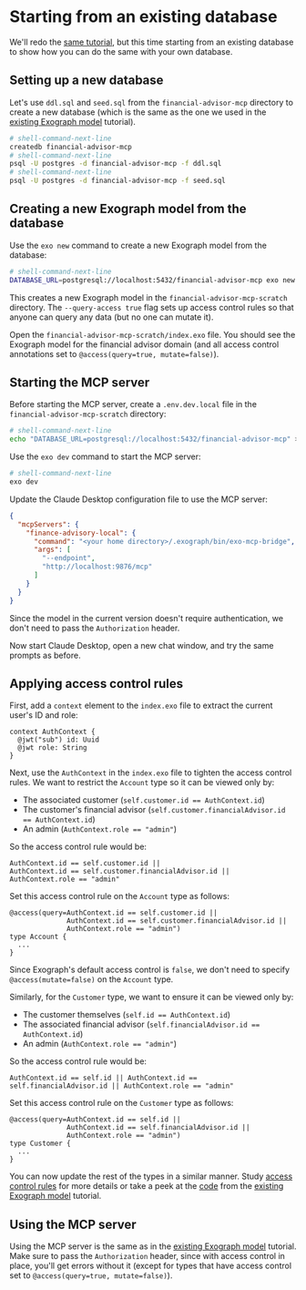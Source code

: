 
# Starting from an existing database

We'll redo the [same tutorial](/mcp-tutorial), but this time starting from an existing database to show how you can do the same with your own database.

## Setting up a new database

Let's use `ddl.sql` and `seed.sql` from the `financial-advisor-mcp` directory to create a new database (which is the same as the one we used in the [existing Exograph model](existing) tutorial).

```sh
# shell-command-next-line
createdb financial-advisor-mcp
# shell-command-next-line
psql -U postgres -d financial-advisor-mcp -f ddl.sql
# shell-command-next-line
psql -U postgres -d financial-advisor-mcp -f seed.sql
```

## Creating a new Exograph model from the database

Use the `exo new` command to create a new Exograph model from the database:

```sh
# shell-command-next-line
DATABASE_URL=postgresql://localhost:5432/financial-advisor-mcp exo new financial-advisor-mcp-scratch --query-access true
```

This creates a new Exograph model in the `financial-advisor-mcp-scratch` directory. The `--query-access true` flag sets up access control rules so that anyone can query any data (but no one can mutate it).

Open the `financial-advisor-mcp-scratch/index.exo` file. You should see the Exograph model for the financial advisor domain (and all access control annotations set to `@access(query=true, mutate=false)`).

## Starting the MCP server

Before starting the MCP server, create a `.env.dev.local` file in the `financial-advisor-mcp-scratch` directory:

```sh
# shell-command-next-line
echo "DATABASE_URL=postgresql://localhost:5432/financial-advisor-mcp" > financial-advisor-mcp-scratch/.env.dev.local
```

Use the `exo dev` command to start the MCP server:

```sh
# shell-command-next-line
exo dev
```

Update the Claude Desktop configuration file to use the MCP server:

```json
{
  "mcpServers": {
    "finance-advisory-local": {
      "command": "<your home directory>/.exograph/bin/exo-mcp-bridge",
      "args": [
        "--endpoint",
        "http://localhost:9876/mcp"
      ]
    }
  }
}
```

Since the model in the current version doesn't require authentication, we don't need to pass the `Authorization` header.

Now start Claude Desktop, open a new chat window, and try the same prompts as before.

## Applying access control rules

First, add a `context` element to the `index.exo` file to extract the current user's ID and role:

```exo
context AuthContext {
  @jwt("sub") id: Uuid
  @jwt role: String
}
```

Next, use the `AuthContext` in the `index.exo` file to tighten the access control rules. We want to restrict the `Account` type so it can be viewed only by:
- The associated customer (`self.customer.id == AuthContext.id`)
- The customer's financial advisor (`self.customer.financialAdvisor.id == AuthContext.id`)
- An admin (`AuthContext.role == "admin"`)

So the access control rule would be:
```exo
AuthContext.id == self.customer.id || 
AuthContext.id == self.customer.financialAdvisor.id ||
AuthContext.role == "admin"
```

Set this access control rule on the `Account` type as follows:

```exo
@access(query=AuthContext.id == self.customer.id || 
              AuthContext.id == self.customer.financialAdvisor.id ||
              AuthContext.role == "admin")
type Account {
  ...
}
```

Since Exograph's default access control is `false`, we don't need to specify `@access(mutate=false)` on the `Account` type.

Similarly, for the `Customer` type, we want to ensure it can be viewed only by:
- The customer themselves (`self.id == AuthContext.id`)
- The associated financial advisor (`self.financialAdvisor.id == AuthContext.id`)
- An admin (`AuthContext.role == "admin"`)

So the access control rule would be:
```exo
AuthContext.id == self.id || AuthContext.id == self.financialAdvisor.id || AuthContext.role == "admin"
```

Set this access control rule on the `Customer` type as follows:

```exo
@access(query=AuthContext.id == self.id || 
              AuthContext.id == self.financialAdvisor.id || 
              AuthContext.role == "admin")
type Customer {
  ...
}
```

You can now update the rest of the types in a similar manner. Study [access control rules](/postgres/access-control.md) for more details or take a peek at the [code](https://github.com/exograph/examples/blob/main/financial-advisor-mcp/src/index.exo) from the [existing Exograph model](existing.md) tutorial.

## Using the MCP server

Using the MCP server is the same as in the [existing Exograph model](existing.md) tutorial. Make sure to pass the `Authorization` header, since with access control in place, you'll get errors without it (except for types that have access control set to `@access(query=true, mutate=false)`).
